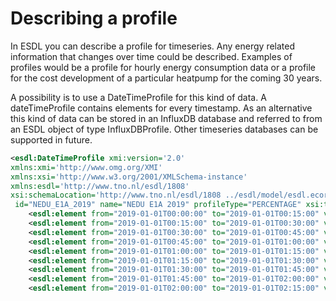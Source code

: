 # Describing a profile

In ESDL you can describe a profile for timeseries. Any energy related information that changes over time could be described. Examples of profiles would be a profile for hourly energy consumption data or a profile for the cost development of a particular heatpump for the coming 30 years.

A possibility is to use a DateTimeProfile for this kind of data. A dateTimeProfile contains elements for every timestamp. As an alternative this kind of data can be stored in an InfluxDB database and referred to from an ESDL object of type InfluxDBProfile. Other timeseries databases can be supported in future.

```xml
<esdl:DateTimeProfile xmi:version='2.0'
xmlns:xmi='http://www.omg.org/XMI'
xmlns:xsi='http://www.w3.org/2001/XMLSchema-instance'
xmlns:esdl='http://www.tno.nl/esdl/1808'
xsi:schemaLocation='http://www.tno.nl/esdl/1808 ../esdl/model/esdl.ecore'
 id="NEDU_E1A_2019" name="NEDU E1A 2019" profileType="PERCENTAGE" xsi:type="esdl:DateTimeProfile">
    <esdl:element from="2019-01-01T00:00:00" to="2019-01-01T00:15:00" value="3.561000e-05"/>
    <esdl:element from="2019-01-01T00:15:00" to="2019-01-01T00:30:00" value="3.532000e-05"/>
    <esdl:element from="2019-01-01T00:30:00" to="2019-01-01T00:45:00" value="3.504000e-05"/>
    <esdl:element from="2019-01-01T00:45:00" to="2019-01-01T01:00:00" value="3.454000e-05"/>
    <esdl:element from="2019-01-01T01:00:00" to="2019-01-01T01:15:00" value="3.367000e-05"/>
    <esdl:element from="2019-01-01T01:15:00" to="2019-01-01T01:30:00" value="3.275000e-05"/>
    <esdl:element from="2019-01-01T01:30:00" to="2019-01-01T01:45:00" value="3.170000e-05"/>
    <esdl:element from="2019-01-01T01:45:00" to="2019-01-01T02:00:00" value="3.061000e-05"/>
    <esdl:element from="2019-01-01T02:00:00" to="2019-01-01T02:15:00" value="2.934000e-05"/>
```

